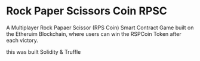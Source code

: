 # Rock Paper Scissors Coin RPSC

A Multiplayer Rock Papaer Scissor (RPS Coin) Smart Contract Game built on the Etheruim Blockchain, where users can win the RSPCoin Token after each victory.

this was built Solidity & Truffle
